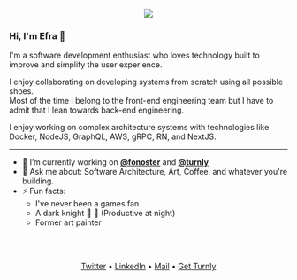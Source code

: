 <div align="center">
  <p align="center">
      <a href="https://github.com/turnly" target="_blank" rel="noopener">
          <img src="https://user-images.githubusercontent.com/40646537/182424495-b09d7186-2ca7-4b48-a6f6-d84d03939cdc.png" />
      </a>
  </p>
</div>

### Hi, I'm Efra 👋

I'm a software development enthusiast who loves technology built to improve and simplify the user experience.

I enjoy collaborating on developing systems from scratch using all possible shoes. <br />
Most of the time I belong to the front-end engineering team but I have to admit that I lean towards back-end engineering.

I enjoy working on complex architecture systems with technologies like Docker, NodeJS, GraphQL, AWS, gRPC, RN, and NextJS.

---

- 🔭 I’m currently working on __[@fonoster](https://github.com/fonoster)__ and __[@turnly](https://github.com/turnly)__
- 💬 Ask me about: Software Architecture, Art, Coffee, and whatever you're building.
- ⚡ Fun facts:
  - I've never been a games fan
  - A dark knight 🌚 🦇 (Productive at night)
  - Former art painter

<br />
<br />

<p align="center">
  <a href="https://twitter.com/e_fraa">Twitter</a> •
  <a href="https://www.linkedin.com/in/efraa">LinkedIn</a> •
  <a href="mailto:efra23peralta@gmail.com">Mail</a> •
  <a href="https://turnly.app">Get Turnly</a>
</p>
